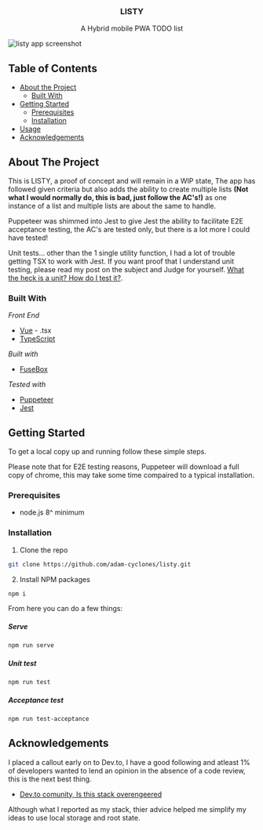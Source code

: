 <!-- PROJECT LOGO -->
<br />
<p align="center">

  <h3 align="center">LISTY</h3>

  <p align="center">
    A Hybrid mobile PWA TODO list
  </p>
  
  <img alt='listy app screenshot' src='https://thepracticaldev.s3.amazonaws.com/i/o9mkvyimohalz8z11o1h.png'/>
</p>

<!-- TABLE OF CONTENTS -->
## Table of Contents

* [About the Project](#about-the-project)
  * [Built With](#built-with)
* [Getting Started](#getting-started)
  * [Prerequisites](#prerequisites)
  * [Installation](#installation)
* [Usage](#usage)
* [Acknowledgements](#acknowledgements)



<!-- ABOUT THE PROJECT -->
## About The Project

This is LISTY, a proof of concept and will remain in a WIP state, The app has followed given criteria but also adds the ability to create multiple lists __(Not what I would normally do, this is bad, just follow the AC's!)__ as one instance of a list and multiple lists are about the same to handle.

Puppeteer was shimmed into Jest to give Jest the ability to facilitate E2E acceptance testing, the AC's are tested only, but there is a lot more I could have tested!

Unit tests... other than the 1 single utility function, I had a lot of trouble getting TSX to work with Jest. If you want proof that I understand unit testing, please read my post on the subject and Judge for yourself. [What the heck is a unit? How do I test it?](https://dev.to/adam_cyclones/what-the-heck-is-a-unit-how-do-i-test-it-4le9).


### Built With

*Front End*
* [Vue](https://vuejs.org/) - .tsx
* [TypeScript](https://www.typescriptlang.org/)

*Built with*
* [FuseBox](https://fuse-box.org/docs/getting-started/typescript-project)

*Tested with*
* [Puppeteer](https://developers.google.com/web/tools/puppeteer)
* [Jest](https://jestjs.io/)


<!-- GETTING STARTED -->
## Getting Started

To get a local copy up and running follow these simple steps.


Please note that for E2E testing reasons, Puppeteer will download a full copy of chrome, this may take some time compaired to a typical installation.

### Prerequisites

* node.js 8^ minimum


### Installation

1. Clone the repo
```sh
git clone https://github.com/adam-cyclones/listy.git
```
2. Install NPM packages
```sh
npm i
```

From here you can do a few things:

##### Serve
```sh
npm run serve
```
##### Unit test
```sh
npm run test
```
##### Acceptance test
```sh
npm run test-acceptance
```

<!-- ACKNOWLEDGEMENTS -->
## Acknowledgements

I placed a callout early on to Dev.to, I have a good following and atleast 1% of developers wanted to lend an opinion in the absence of a code review, this is the next best thing.

* [Dev.to comunity, Is this stack overengeered](https://dev.to/adam_cyclones/is-this-stack-overengeered-1cn1)

Although what I reported as my stack, thier advice helped me simplify my ideas to use local storage and root state.
